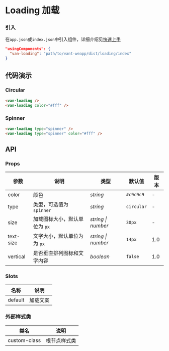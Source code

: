 # Loading 加载

### 引入

在`app.json`或`index.json`中引入组件，详细介绍见[快速上手](#/quickstart#yin-ru-zu-jian)

```json
"usingComponents": {
  "van-loading": "path/to/vant-weapp/dist/loading/index"
}
```

## 代码演示

### Circular

```html
<van-loading />
<van-loading color="#fff" />
```

### Spinner

```html
<van-loading type="spinner" />
<van-loading type="spinner" color="#fff" />
```

## API

### Props

| 参数 | 说明 | 类型 | 默认值 | 版本 |
|-----------|-----------|-----------|-------------|-------------|
| color | 颜色 | *string* | `#c9c9c9` | - |
| type | 类型，可选值为 `spinner` | *string* | `circular` | - |
| size | 加载图标大小，默认单位为 `px` | *string \| number* | `30px` | - |
| text-size | 文字大小，默认单位为为 `px` | *string \| number* | `14px` | 1.0 |
| vertical | 是否垂直排列图标和文字内容 | *boolean* | `false` | 1.0 |


### Slots 

| 名称 | 说明 |
| --- | --- |
| default | 加载文案 |

### 外部样式类

| 类名 | 说明 |
|-----------|-----------|
| custom-class | 根节点样式类 |
